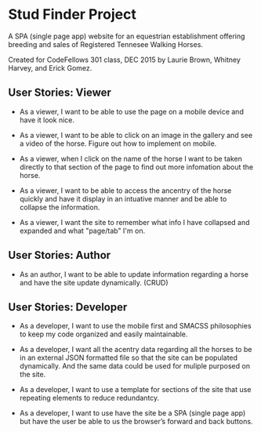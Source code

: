 # Stud Finder Project

A SPA (single page app) website for an equestrian establishment offering breeding and sales of Registered Tennesee Walking Horses. 

Created for CodeFellows 301 class, DEC 2015 by Laurie Brown, Whitney Harvey, and Erick Gomez.

## User Stories: Viewer

 - As a viewer, I want to be able to use the page on a mobile device and have it look nice.

 - As a viewer, I want to be able to click on an image in the gallery and see a video of the horse. Figure out how to implement on mobile.
 
 - As a viewer, when I click on the name of the horse I want to be taken directly to that section of the page to find out more infomation about the horse. 
 
 - As a viewer, I want to be able to access the ancentry of the horse quickly and have it display in an intuative manner and be able to collapse the information.
 
 - As a viewer, I want the site to remember what info I have collapsed and expanded and what "page/tab" I'm on. 



## User Stories: Author

- As an author, I want to be able to update information regarding a horse and have the site update dynamically. (CRUD)



## User Stories: Developer

- As a developer, I want to use the mobile first and SMACSS philosophies to keep my code organized and easily maintainable.

- As a developer, I want all the acentry data regarding all the horses to be in an external JSON formatted file so that the site can be populated dynamically. And the same data could be used for muliple purposed on the site.

- As a developer, I want to use a template for sections of the site that use repeating elements to reduce redundantcy.

- As a developer, I want to use have the site be a SPA (single page app) but have the user be able to us the browser’s forward and back buttons.